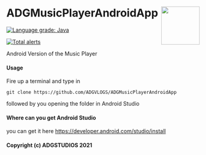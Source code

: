 # ADGMusicPlayerAndroidApp <img src="https://i.pcmag.com/imagery/lineups/01peUn6ncZ6gL0dEpO6rsW0-1.1569492716.fit_lim.size_1600x900.jpg" style="float:right;"  height="100px">


[![Language grade: Java](https://img.shields.io/lgtm/grade/java/g/ADGVLOGS/ADGMusicPlayerAndroidApp.svg?logo=lgtm&logoWidth=18)](https://lgtm.com/projects/g/ADGVLOGS/ADGMusicPlayerAndroidApp/context:java)

[![Total alerts](https://img.shields.io/lgtm/alerts/g/ADGVLOGS/ADGMusicPlayerAndroidApp.svg?logo=lgtm&logoWidth=18)](https://lgtm.com/projects/g/ADGVLOGS/ADGMusicPlayerAndroidApp/alerts/)

Android Version of the Music Player

#### Usage

Fire up a terminal and type in 

````
git clone https://github.com/ADGVLOGS/ADGMusicPlayerAndroidApp
````
followed by you opening the folder in Android Studio

#### Where can you get Android Studio

you can get it here
https://developer.android.com/studio/install



#### Copyright (c) ADGSTUDIOS 2021
